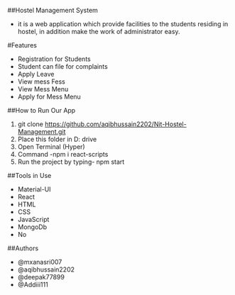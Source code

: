 ##Hostel Management System
- it is a web application which provide facilities to the students residing in hostel, in addition make the work of administrator easy.

#Features
- Registration for Students
- Student can file for complaints
- Apply Leave
- View mess Fess
- View Mess Menu
- Apply for Mess Menu


##How to Run Our App

 1. git clone https://github.com/aqibhussain2202/Nit-Hostel-Management.git
 2. Place this folder in D:  drive
 3. Open Terminal (Hyper) 
 4. Command -npm i react-scripts
 5. Run the project by typing- npm start


##Tools in Use
- Material-UI
- React
- HTML
- CSS
- JavaScript
- MongoDb
- No


##Authors
- @mxanasri007
- @aqibhussain2202
- @deepak77899
- @Addiii111 



